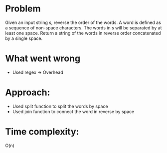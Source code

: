# Problem
Given an input string s, reverse the order of the words.
A word is defined as a sequence of non-space characters. The words in s will be separated by at least one space.
Return a string of the words in reverse order concatenated by a single space.

# What went wrong
- Used regex -> Overhead

# Approach:
- Used split function to split the words by space
- Used join function to connect the word in reverse by space

# Time complexity:
O(n)